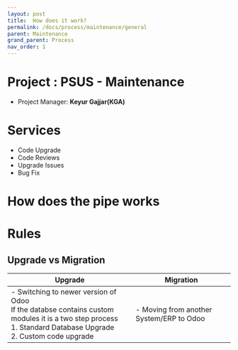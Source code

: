 ```yaml
---
layout: post
title:  How does it work?
permalink: /docs/process/maintenance/general
parent: Maintenance
grand_parent: Process
nav_order: 1
---
```

# Project : PSUS - Maintenance
- Project Manager: **Keyur Gajjar(KGA)**

# Services
- Code Upgrade
- Code Reviews
- Upgrade Issues
- Bug Fix

# How does the pipe works


# Rules


## Upgrade vs Migration

| Upgrade | Migration |
| ---- | ---- |
| - Switching to newer version of Odoo <br> If the databse contains custom modules it is a two step process <br> 1. Standard Database Upgrade <br> 2. Custom code upgrade | - Moving from another System/ERP to Odoo |
